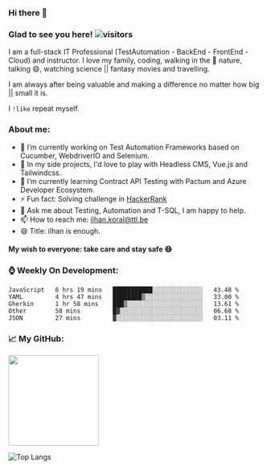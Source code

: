 ### Hi there 👋

<!--
**ikoral/ikoral** is a ✨ _special_ ✨ repository because its `README.md` (this file) appears on your GitHub profile.
-->

### Glad to see you here! ![visitors](https://visitor-badge.laobi.icu/badge?page_id=ikoral.ikoral)

I am a full-stack IT Professional (TestAutomation - BackEnd - FrontEnd - Cloud) and instructor. I love my family, coding, walking in the :herb: nature, talking 😄, watching science || fantasy movies and travelling.

I am always after being valuable and making a difference no matter how big || small it is.

I <code>!like</code> repeat myself.

### About me:
- 🔭 I’m currently working on Test Automation Frameworks based on Cucumber, WebdriverIO and Selenium.
- 🔭 In my side projects, I'd love to play with Headless CMS, Vue.js and Tailwindcss.
- 🌱 I’m currently learning Contract API Testing with Pactum and Azure Developer Ecosystem.
- ⚡ Fun fact: Solving challenge in [HackerRank](https://www.hackerrank.com/ikoral)
- 💬 Ask me about Testing, Automation and T-SQL, I am happy to help.
- 📫 How to reach me: [ilhan.koral@ttl.be](mailto:ilhan.koral@ttl.be?subject=[Github])
- 😄 Title: ilhan is enough.

#### My wish to everyone: take care and stay safe :mask:

### :watch: Weekly On Development:
<!--START_SECTION:waka-->
```text
JavaScript   6 hrs 19 mins   ███████████░░░░░░░░░░░░░░   43.48 % 
YAML         4 hrs 47 mins   ████████▒░░░░░░░░░░░░░░░░   33.00 % 
Gherkin      1 hr 58 mins    ███▒░░░░░░░░░░░░░░░░░░░░░   13.61 % 
Other        58 mins         █▓░░░░░░░░░░░░░░░░░░░░░░░   06.68 % 
JSON         27 mins         ▓░░░░░░░░░░░░░░░░░░░░░░░░   03.11 % 
```
<!--END_SECTION:waka-->

### :chart_with_upwards_trend: My GitHub:
<img height="180em" src="https://github-readme-stats.vercel.app/api?username=ikoral&show_icons=true&hide_border=true&&count_private=true&include_all_commits=true" /></span>

![Top Langs](https://github-readme-stats.vercel.app/api/top-langs/?username=ikoral&layout=compact)


